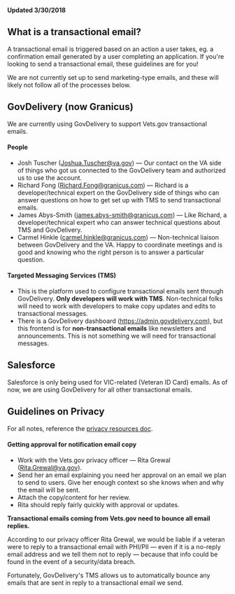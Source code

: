 **Updated 3/30/2018**

<h2>What is a transactional email?</h2>

A transactional email is triggered based on an action a user takes, eg. a confirmation email generated by a user completing an application. If you're looking to send a transactional email, these guidelines are for you!

We are not currently set up to send marketing-type emails, and these will likely not follow all of the processes below.

<h2>GovDelivery (now Granicus)</h2>

We are currently using GovDelivery to support Vets.gov transactional emails.

<h4>People</h4>

- Josh Tuscher (Joshua.Tuscher@va.gov) — Our contact on the VA side of things who got us connected to the GovDelivery team and authorized us to use the account. 
- Richard Fong (Richard.Fong@granicus.com) — Richard is a developer/technical expert on the GovDelivery side of things who can answer questions on how to get set up with TMS to send transactional emails.
- James Abys-Smith (james.abys-smith@granicus.com) — Like Richard, a developer/technical expert who can answer technical questions about TMS and GovDelivery.
- Carmel Hinkle (carmel.hinkle@granicus.com) — Non-technical liaison between GovDelivery and the VA. Happy to coordinate meetings and is good and knowing who the right person is to answer a particular question.

<h4>Targeted Messaging Services (TMS)</h4>

- This is the platform used to configure transactional emails sent through GovDelivery. **Only developers will work with TMS**. Non-technical folks will need to work with developers to make copy updates and edits to transactional messages.
- There is a GovDelivery dashboard (https://admin.govdelivery.com), but this frontend is for **non-transactional emails** like newsletters and announcements. This is not something we will need for transactional messages.

<h2>Salesforce</h2>

Salesforce is only being used for VIC-related (Veteran ID Card) emails. As of now, we are using GovDelivery for all other transactional emails.

<h2>Guidelines on Privacy</h2>

For all notes, reference the [privacy resources doc](https://github.com/department-of-veterans-affairs/vets.gov-team/blob/master/Products/Identity/Personalization/Notifications/Privacy%20Resources.md).


<h4>Getting approval for notification email copy</h4>

* Work with the Vets.gov privacy officer — Rita Grewal (Rita.Grewal@va.gov).
* Send her an email explaining you need her approval on an email we plan to send to users. Give her enough context so she knows when and why the email will be sent. 
* Attach the copy/content for her review.
* Rita should reply fairly quickly with approval or updates.

**Transactional emails coming from Vets.gov need to bounce all email replies.**

According to our privacy officer Rita Grewal, we would be liable if a veteran were to reply to a transactional email with PHI/PII — even if it is a no-reply email address and we tell them not to reply — because that info could be found in the event of a security/data breach.

Fortunately, GovDelivery's TMS allows us to automatically bounce any emails that are sent in reply to a transactional email we send. 
